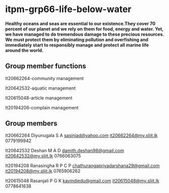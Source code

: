 # itpm-grp66-life-below-water
#### Healthy oceans and seas are essential to our existence.They cover 70 percent of our planet and we rely on them for food, energy and water. Yet, we have managed to do tremendous damage to these precious resources. We must protect them by eliminating pollution and overfishing and immediately start to responsibly manage and protect all marine life around the world.
## Group member functions
It20662264-community management

It20642532-aquatic management

It20615048-article management

It20194208-complain management

## Group members
It20662264
Diyunugala S A
sasiniad@yahoo.com
it20662264@my.sliit.lk
0779199942

It20642532
Deshan M A D
damith.deshan98@gmail.com
it20642532@my.sliit.lk
0766063075


It20194208
Ranasingha R P C P chathurangapriyadarshana29@gmail.com
it20194208@my.sliit.lk
0765906262

It20615048
Rasanjali P G K
kavindiedu@gmail.com
it20615048@my.sliit.lk
0778641638
